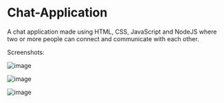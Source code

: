 # Chat-Application
A chat application made using HTML, CSS, JavaScript and NodeJS where two or more people can connect and communicate with each other.

Screenshots:

![image](https://user-images.githubusercontent.com/102346627/236183613-ebba98e4-348d-4953-bad9-799bed678b87.png)

![image](https://user-images.githubusercontent.com/102346627/236183649-e63b6db8-1047-47c8-bfdb-a5acf245a061.png)

![image](https://user-images.githubusercontent.com/102346627/236183815-ca220b79-fc38-48de-b14d-0469c7c9b4ed.png)


